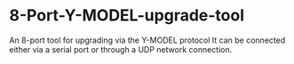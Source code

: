 # 8-Port-Y-MODEL-upgrade-tool
An 8-port tool for upgrading via the Y-MODEL protocol
It can be connected either via a serial port or through a UDP network connection.
